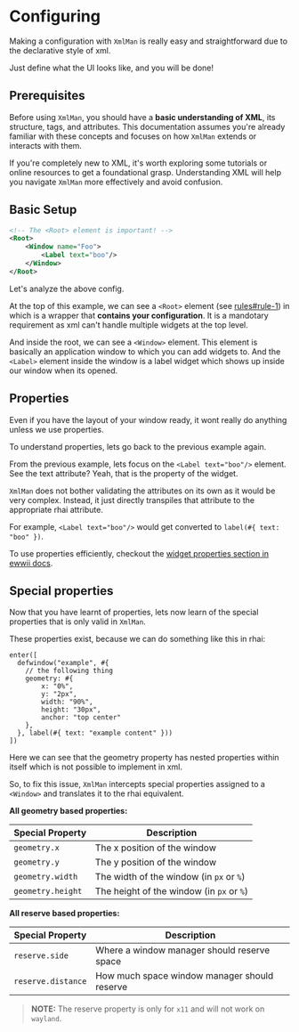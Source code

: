 # Configuring

Making a configuration with `XmlMan` is really easy and straightforward due to the declarative style of xml.

Just define what the UI looks like, and you will be done!

## Prerequisites

Before using `XmlMan`, you should have a **basic understanding of XML**, its structure, tags, and attributes. This documentation assumes you're already familiar with these concepts and focuses on how `XmlMan` extends or interacts with them.

If you're completely new to XML, it's worth exploring some tutorials or online resources to get a foundational grasp. Understanding XML will help you navigate `XmlMan` more effectively and avoid confusion.

## Basic Setup

```xml
<!-- The <Root> element is important! -->
<Root>
    <Window name="Foo">
        <Label text="boo"/>
    </Window>
</Root>
```

Let's analyze the above config.

At the top of this example, we can see a `<Root>` element (see [rules#rule-1](./rules#rule-1---use-a-root-element)) in which is a wrapper that **contains your configuration**. It is a mandotary requirement as xml can't handle multiple widgets at the top level.

And inside the root, we can see a `<Window>` element. This element is basically an application window to which you can add widgets to. And the `<Label>` element inside the window is a label widget which shows up inside our window when its opened.

## Properties

Even if you have the layout of your window ready, it wont really do anything unless we use properties.

To understand properties, lets go back to the previous example again.

From the previous example, lets focus on the `<Label text="boo"/>` element. See the text attribute? Yeah, that is the property of the widget.

`XmlMan` does not bother validating the attributes on its own as it would be very complex. Instead, it just directly transpiles that attribute to the appropriate rhai attribute.

For example, `<Label text="boo"/>` would get converted to `label(#{ text: "boo" })`.

To use properties efficiently, checkout the [widget properties section in ewwii docs](https://ewwii-sh.github.io/ewwii/widgets/props.html).

## Special properties

Now that you have learnt of properties, lets now learn of the special properties that is only valid in `XmlMan`.

These properties exist, because we can do something like this in rhai:

```js, ignore
enter([
  defwindow("example", #{
    // the following thing
    geometry: #{
        x: "0%",
        y: "2px",
        width: "90%",
        height: "30px",
        anchor: "top center"
    },
  }, label(#{ text: "example content" }))
])
```

Here we can see that the geometry property has nested properties within itself which is not possible to implement in xml.

So, to fix this issue, `XmlMan` intercepts special properties assigned to a `<Window>` and translates it to the rhai equivalent.

**All geometry based properties:**

| Special Property  | Description                               |
| ----------------- | ----------------------------------------- |
| `geometry.x`      | The x position of the window              |
| `geometry.y`      | The y position of the window              |
| `geometry.width`  | The width of the window (in `px` or `%`)  |
| `geometry.height` | The height of the window (in `px` or `%`) |

**All reserve based properties:**

| Special Property   | Description                                  |
| ------------------ | -------------------------------------------- |
| `reserve.side`     | Where a window manager should reserve space  |
| `reserve.distance` | How much space window manager should reserve |

> **NOTE:** The reserve property is only for `x11` and will not work on `wayland`.
